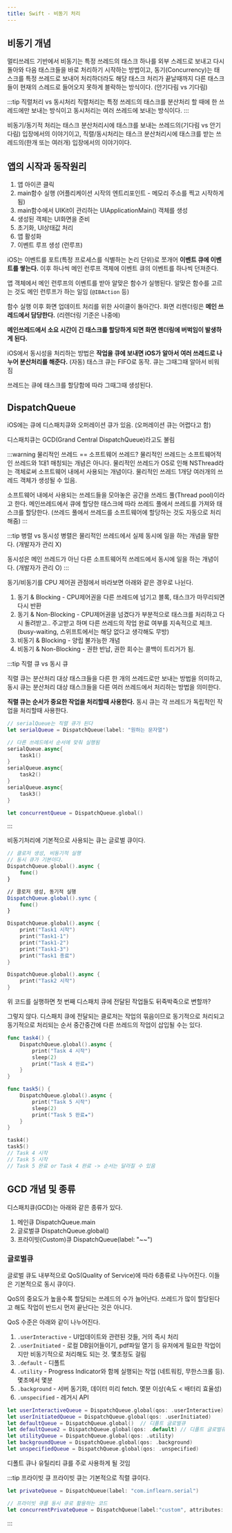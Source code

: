 ```yaml
---
title: Swift - 비동기 처리
---
```


## 비동기 개념

멀티쓰레드 기반에서 비동기는 특정 쓰레드의 태스크 하나를 외부 스레드로 보내고 다시 돌아와 다음 태스크들을 바로 처리하기 시작하는 방법이고, 동기(Concurrency)는 태스크를 특정 쓰레드로 보내어 처리하더라도 해당 태스크 처리가 끝날때까지 다른 태스크들이 현재의 스레드로 들어오지 못하게 블락하는 방식이다. (안기다림 vs 기다림)

:::tip 직렬처리 vs 동시처리
직렬처리는 특정 쓰레드의 태스크를 분산처리 할 때에 한 쓰레드에만 보내는 방식이고 동시처리는 여러 쓰레드에 보내는 방식이다.
:::

비동기/동기적 처리는 태스크 분산처리시에 태스크를 보내는 쓰레드의(기다림 vs 안기다림) 입장에서의 이야기이고, 직렬/동시처리는 태스크 분산처리시에 태스크를 받는 쓰레드의(한개 또는 여러개) 입장에서의 이야기이다.

## 앱의 시작과 동작원리

1. 앱 아이콘 클릭
2. main함수 실행 (어플리케이션 시작의 엔트리포인트 - 메모리 주소를 찍고 시작하게 됨)
3. main함수에서 UIKit이 관리하는 UIApplicationMain() 객체를 생성
4. 생성된 객체는 UI화면을 준비
5. 초기화, UI상태값 처리
6. 앱 활성화
7. 이벤트 루프 생성 (런루프)

iOS는 이벤트를 포트(특정 프로세스를 식별하는 논리 단위)로 쪼개어 **이벤트 큐에 이벤트를 쌓는다.** 이후 하나씩 메인 런루프 객체에 이벤트 큐의 이벤트를 하나씩 던져준다.

앱 객체에서 메인 런루프의 이벤트를 받아 알맞은 함수가 실행된다. 알맞은 함수를 고르는 것도 메인 런루프가 하는 일임 (`@IBAction` 등)

함수 실행 이후 화면 업데이트 처리를 위한 사이클이 돌아간다. 화면 리렌더링은 **메인 쓰레드에서 담당한다.** (리렌더링 기준은 나중에)

**메인쓰레드에서 소요 시간이 긴 태스크를 할당하게 되면 화면 렌더링에 버벅임이 발생하게 된다.**

iOS에서 동시성을 처리하는 방법은 **작업을 큐에 보내면 iOS가 알아서 여러 쓰레드로 나누어 분산처리를 해준다.** (자동) 태스크 큐는 FIFO로 동작. 큐는 그때그때 알아서 비워짐

쓰레드는 큐에 태스크를 할당함에 따라 그때그때 생성된다.

## DispatchQueue

iOS에는 큐에 디스패치큐와 오퍼레이션 큐가 있음. (오퍼레이션 큐는 어렵다고 함)

디스패치큐는 GCD(Grand Central DispatchQueue)라고도 불림

:::warning 물리적인 쓰레드 == 소프트웨어 쓰레드?
물리적인 쓰레드는 소프트웨어적인 쓰레드와 1대1 매칭되는 개념은 아니다. 물리적인 쓰레드가 OS로 인해 NSThread라는 객체로써 소프트웨어 내에서 사용되는 개념이다. 물리적인 쓰레드 1개당 여러개의 쓰레드 객체가 생성될 수 있음.

소프트웨어 내에서 사용되는 쓰레드들을 모아놓은 공간을 쓰레드 풀(Thread pool)이라고 한다. 메인쓰레드에서 큐에 할당한 태스크에 따라 쓰레드 풀에서 쓰레드를 가져와 태스크를 할당한다. (쓰레드 풀에서 쓰레드를 소프트웨어에 할당하는 것도 자동으로 처리해줌)
:::

:::tip 병렬 vs 동시성
병렬은 물리적인 쓰레드에서 실제 동시에 일을 하는 개념을 말한다. (개발자가 관리 X)

동시성은 메인 쓰레드가 아닌 다른 소프트웨어적 쓰레드에서 동시에 일을 하는 개념이다. (개발자가 관리 O)
:::

동기/비동기를 CPU 제어권 관점에서 바라보면 아래와 같은 경우로 나뉜다.

1. 동기 & Blocking - CPU제어권을 다른 쓰레드에 넘기고 블록, 태스크가 마무리되면 다시 반환
2. 동기 & Non-Blocking - CPU제어권을 넘겼다가 부분적으로 태스크를 처리하고 다시 돌려받고.. 주고받고 하며 다른 쓰레드의 작업 완료 여부를 지속적으로 체크. (busy-waiting, 스위프트에서는 해당 없다고 생각해도 무방)
3. 비동기 & Blocking - 양립 불가능한 개념
4. 비동기 & Non-Blocking - 권한 반납, 권한 회수는 콜백이 트리거가 됨.

:::tip 직렬 큐 vs 동시 큐

직렬 큐는 분산처리 대상 태스크들을 다른 한 개의 쓰레드로만 보내는 방법을 의미하고, 동시 큐는 분산처리 대상 태스크들을 다른 여러 쓰레드에서 처리하는 방법을 의미한다.

**직렬 큐는 순서가 중요한 작업을 처리할때 사용한다.** 동시 큐는 각 쓰레드가 독립적인 작업을 처리할때 사용한다.

```swift
// serialQueue는 직렬 큐가 된다
let serialQueue = DispatchQueue(label: "원하는 문자열")

// 다른 쓰레드에서 순서에 맞춰 실행됨
serialQueue.async{
    task1()
}
serialQueue.async{
    task2()
}
serialQueue.async{
    task3()
}

let concurrentQueue = DispatchQueue.global()
```

:::

비동기처리에 기본적으로 사용되는 큐는 글로벌 큐이다.

```swift
// 클로저 생성, 비동기적 실행
// 동시 큐가 기본이다.
DispatchQueue.global().async {
    func()
}

// 클로저 생성, 동기적 실행
DispatchQueue.global().sync {
    func()
}
```

```swift
DispatchQueue.global().async {
    print("Task1 시작")
    print("Task1-1")
    print("Task1-2")
    print("Task1-3")
    print("Task1 종료")
}

DispatchQueue.global().async {
    print("Task2 시작")
}
```

위 코드를 실행하면 첫 번째 디스패치 큐에 전달된 작업들도 뒤죽박죽으로 변할까?

그렇지 않다. 디스패치 큐에 전달되는 클로저는 작업의 묶음이므로 동기적으로 처리되고 동기적으로 처리되는 순서 중간중간에 다른 쓰레드의 작업이 삽입될 수는 있다.

```swift
func task4() {
    DispatchQueue.global().async {
        print("Task 4 시작")
        sleep(2)
        print("Task 4 완료★")
    }
}

func task5() {
    DispatchQueue.global().async {
        print("Task 5 시작")
        sleep(2)
        print("Task 5 완료★")
    }
}

task4()
task5()
// Task 4 시작
// Task 5 시작
// Task 5 완료 or Task 4 완료 -> 순서는 달라질 수 있음
```

## GCD 개념 및 종류

디스패치큐(GCD)는 아래와 같은 종류가 있다.

1. 메인큐 DispatchQueue.main
2. 글로벌큐 DispatchQueue.global()
3. 프라이빗(Custom)큐 DispatchQueue(label: "~~")

### 글로벌큐

글로벌 큐도 내부적으로 QoS(Quality of Service)에 따라 6종류로 나누어진다. 이들은 기본적으로 동시 큐이다.

QoS의 중요도가 높을수록 할당되는 쓰레드의 수가 늘어난다. 쓰레드가 많이 할당된다고 해도 작업이 반드시 먼저 끝난다는 것은 아니다.

QoS 수준은 아래와 같이 나누어진다.

1. `.userInteractive` - UI업데이트와 관련된 것들, 거의 즉시 처리
2. `.userInitiated` - 로컬 DB읽어들이기, pdf파일 열기 등 유저에게 필요한 작업이지만 비동기적으로 처리해도 되는 것. 몇초정도 걸림
3. `.default` - 디폴트
4. `.utility` - Progress Indicator와 함께 실행되는 작업 (네트워킹, 무한스크롤 등). 몇초에서 몇분
5. `.background` - 서버 동기화, 데이터 미리 fetch. 몇분 이상(속도 < 배터리 효율성)
6. `.unspecified` - 레거시 API

```swift
let userInteractiveQueue = DispatchQueue.global(qos: .userInteractive)
let userInitiatedQueue = DispatchQueue.global(qos: .userInitiated)
let defaultQueue = DispatchQueue.global()  // 디폴트 글로벌큐
let defaultQueue2 = DispatchQueue.global(qos: .default) // 디폴트 글로벌큐
let utilityQueue = DispatchQueue.global(qos: .utility)
let backgroundQueue = DispatchQueue.global(qos: .background)
let unspecifiedQueue = DispatchQueue.global(qos: .unspecified)
```

디폴트 큐나 유틸리티 큐를 주로 사용하게 될 것임

:::tip 프라이빗 큐
프라이빗 큐는 기본적으로 직렬 큐이다.

```swift
let privateQueue = DispatchQueue(label: "com.inflearn.serial")

// 프라이빗 큐를 동시 큐로 활용하는 코드
let concurrentPrivateQueue = DispatchQueue(label:"custom", attributes: .concurrent)
```

:::
